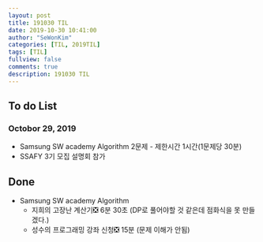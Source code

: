 ```yaml
---
layout: post
title: 191030 TIL
date: 2019-10-30 10:41:00
author: "SeWonKim"
categories: [TIL, 2019TIL]
tags: [TIL]
fullview: false
comments: true
description: 191030 TIL
---
```


## To do List

### Octobor 29, 2019

- Samsung SW academy Algorithm 2문제 - 제한시간 1시간(1문제당 30분)
- SSAFY 3기 모집 설명회 참가

## Done

- Samsung SW academy Algorithm
    - 지희의 고장난 계산기❎ 6분 30초 (DP로 풀어야할 것 같은데 점화식을 못 만들겠다.)
    - 성수의 프로그래밍 강좌 신청❎ 15분 (문제 이해가 안됨)
    

